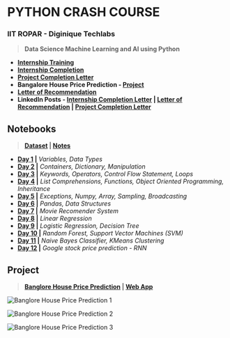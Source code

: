 # PYTHON CRASH COURSE
 
### IIT ROPAR - Diginique Techlabs
 >**Data Science Machine Learning and AI using Python**
  
 - **[Internship Training](https://github.com/Amey-Thakur/ACHIEVEMENTS/blob/main/Experience/IIT%20ROPAR%20-%20Diginique%20Techlabs/IIT%20ROPAR%20-%20Diginique%20Techlabs%20-%20Data%20Science%20Machine%20Learning%20and%20AI%20using%20Python%20-%20Training.pdf)**
 - **[Internship Completion](https://github.com/Amey-Thakur/ACHIEVEMENTS/blob/main/Experience/IIT%20ROPAR%20-%20Diginique%20Techlabs/IIT%20ROPAR%20-%20Diginique%20Techlabs%20-%20Data%20Science%20Machine%20Learning%20and%20AI%20using%20Python%20-%20Internship%20Completion%20Letter.pdf)** 
 - **[Project Completion Letter](https://github.com/Amey-Thakur/ACHIEVEMENTS/blob/main/Experience/IIT%20ROPAR%20-%20Diginique%20Techlabs/IIT%20ROPAR%20-%20Diginique%20Techlabs%20-%20Data%20Science%20Machine%20Learning%20and%20AI%20using%20Python%20-%20Project%20Completion%20Letter.pdf)** 
 - **Bangalore House Price Prediction - [Project](https://github.com/Amey-Thakur/BANGALORE-HOUSE-PRICE-PREDICTION)** 
 - **[Letter of Recommendation](https://github.com/Amey-Thakur/ACHIEVEMENTS/blob/main/Experience/IIT%20ROPAR%20-%20Diginique%20Techlabs/IIT%20ROPAR%20-%20Diginique%20Techlabs%20-%20Data%20Science%20Machine%20Learning%20and%20AI%20using%20Python%20-%20Letter%20of%20Recommendation.pdf)** 
 - **LinkedIn Posts - [Internship Completion Letter](https://www.linkedin.com/posts/amey-thakur_internship-completion-letter-activity-6837748821049655296-bthZ) | [Letter of Recommendation](https://www.linkedin.com/posts/amey-thakur_letter-of-recommendation-activity-6837749171395665920-JSpw) | [Project Completion Letter](https://www.linkedin.com/posts/amey-thakur_project-completion-letter-activity-6837807582900551680-0tUU)**

## Notebooks
 >**[Dataset](https://github.com/Amey-Thakur/PYTHON-CRASH-COURSE/tree/main/Dataset) | [Notes](https://github.com/Amey-Thakur/PYTHON-CRASH-COURSE/tree/main/Notes)**

 - **[Day 1](https://github.com/Amey-Thakur/PYTHON-CRASH-COURSE/blob/main/Notebooks/PYTHON_CRASH_COURSE_DAY_1.ipynb) |** _Variables, Data Types_
 - **[Day 2](https://github.com/Amey-Thakur/PYTHON-CRASH-COURSE/blob/main/Notebooks/PYTHON_CRASH_COURSE_DAY_2.ipynb) |** _Containers, Dictionary, Manipulation_
 - **[Day 3](https://github.com/Amey-Thakur/PYTHON-CRASH-COURSE/blob/main/Notebooks/PYTHON_CRASH_COURSE_DAY_3.ipynb) |** _Keywords, Operators, Control Flow Statement, Loops_ 
 - **[Day 4](https://github.com/Amey-Thakur/PYTHON-CRASH-COURSE/blob/main/Notebooks/PYTHON_CRASH_COURSE_DAY_4.ipynb) |** _List Comprehensions, Functions, Object Oriented Programming, Inheritance_
 - **[Day 5](https://github.com/Amey-Thakur/PYTHON-CRASH-COURSE/blob/main/Notebooks/PYTHON_CRASH_COURSE_DAY_5.ipynb) |** _Exceptions, Numpy, Array, Sampling, Broadcasting_
 - **[Day 6](https://github.com/Amey-Thakur/PYTHON-CRASH-COURSE/blob/main/Notebooks/PYTHON_CRASH_COURSE_DAY_6.ipynb) |** _Pandas, Data Structures_ 
 - **[Day 7](https://github.com/Amey-Thakur/PYTHON-CRASH-COURSE/blob/main/Notebooks/PYTHON_CRASH_COURSE_DAY_7.ipynb) |** _Movie Recomender System_
 - **[Day 8](https://github.com/Amey-Thakur/PYTHON-CRASH-COURSE/blob/main/Notebooks/PYTHON_CRASH_COURSE_DAY_8.ipynb) |** _Linear Regression_
 - **[Day 9](https://github.com/Amey-Thakur/PYTHON-CRASH-COURSE/blob/main/Notebooks/PYTHON_CRASH_COURSE_DAY_9.ipynb) |** _Logistic Regression, Decision Tree_
 - **[Day 10](https://github.com/Amey-Thakur/PYTHON-CRASH-COURSE/blob/main/Notebooks/PYTHON_CRASH_COURSE_DAY_10.ipynb) |** _Random Forest, Support Vector Machines (SVM)_
 - **[Day 11](https://github.com/Amey-Thakur/PYTHON-CRASH-COURSE/blob/main/Notebooks/PYTHON_CRASH_COURSE_DAY_11.ipynb) |** _Naive Bayes Classifier, KMeans Clustering_
 - **[Day 12](https://github.com/Amey-Thakur/PYTHON-CRASH-COURSE/blob/main/Notebooks/PYTHON_CRASH_COURSE_DAY_12.ipynb) |** _Google stock price prediction - RNN_
  
## Project
 >**[Banglore House Price Prediction](https://github.com/Amey-Thakur/BANGALORE-HOUSE-PRICE-PREDICTION) | [Web App](https://bangalorehousepriceprediction.herokuapp.com)**

![Banglore House Price Prediction 1](https://user-images.githubusercontent.com/54937357/128646443-47cd8c0d-6dbb-40bf-b9c7-d992bee3a3db.png)

![Banglore House Price Prediction 2](https://user-images.githubusercontent.com/54937357/128646450-0196b72e-631d-44ca-b108-b4ea190a97f6.png)

![Banglore House Price Prediction 3](https://user-images.githubusercontent.com/54937357/128646460-0025fd0c-9dcb-4474-9019-043bbda4353c.png)
